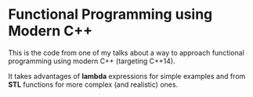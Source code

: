 # Functional Programming using Modern C++

This is the code from one of my talks about a way to approach
functional programming using modern C++ (targeting C++14).

It takes advantages of **lambda** expressions for simple examples 
and from **STL** functions for more complex (and realistic) ones.

